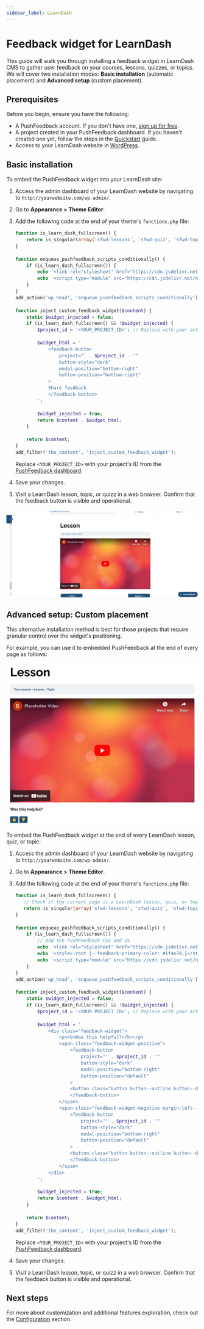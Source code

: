 ```yaml
---
sidebar_label: LearnDash
---
```


# Feedback widget for LearnDash

This guide will walk you through installing a feedback widget in LearnDash CMS to gather user feedback on your courses, lessons, quizzes, or topics. We will cover two installation modes: **Basic installation** (automatic placement) and **Advanced setup** (custom placement).

## Prerequisites

Before you begin, ensure you have the following:

- A PushFeedback account. If you don't have one, [sign up for free](https://app.pushfeedback.com/accounts/signup/).
- A project created in your PushFeedback dashboard. If you haven't created one yet, follow the steps in the [Quickstart](../quickstart.md#2-create-a-project) guide.
- Access to your LearnDash website in [WordPress](wordpress.md).

## Basic installation

To embed the PushFeedback widget into your LearnDash site:

1. Access the admin dashboard of your LearnDash website by navigating to `http://yourwebsite.com/wp-admin/`.

2. Go to **Appearance > Theme Editor**.

3. Add the following code at the end of your theme's `functions.php` file:

    ```php
    function is_learn_dash_fullscreen() {
        return is_singular(array('sfwd-lessons', 'sfwd-quiz', 'sfwd-topic'));
    }

    function enqueue_pushfeedback_scripts_conditionally() {
        if (is_learn_dash_fullscreen()) {
            echo '<link rel="stylesheet" href="https://cdn.jsdelivr.net/npm/pushfeedback/dist/pushfeedback/pushfeedback.css">';
            echo '<script type="module" src="https://cdn.jsdelivr.net/npm/pushfeedback/dist/pushfeedback/pushfeedback.esm.js"></script>';
        }
    }
    add_action('wp_head', 'enqueue_pushfeedback_scripts_conditionally');

    function inject_custom_feedback_widget($content) {
        static $widget_injected = false;
        if (is_learn_dash_fullscreen() && !$widget_injected) {
            $project_id = '<YOUR_PROJECT_ID>'; // Replace with your actual project ID
            
            $widget_html = '
                <feedback-button 
                    project="' . $project_id . '"
                    button-style="dark"
                    modal-position="bottom-right"
                    button-position="bottom-right"
                >
                Share feedback
                </feedback-button>
            ';

            $widget_injected = true;
            return $content . $widget_html;
        }

        return $content;
    }
    add_filter('the_content', 'inject_custom_feedback_widget');
    ```

    Replace `<YOUR_PROJECT_ID>` with your project's ID from the [PushFeedback dashboard](../quickstart.md#2-create-a-project).

4. Save your changes.

5. Visit a LearnDash lesson, topic, or quizz in a web browser. Confirm that the feedback button is visible and operational.

![Docusaurus Feedback widget](./images/feedback-learndash.png)

## Advanced setup: Custom placement

This alternative installation method is best for those projects that require granular control over the widget's positioning.

For example, you can use it to embedded PushFeedback at the end of every page as follows:

![Feedback inline end page](./images/feedback-learndash-custom.png)

To embed the PushFeedback widget at the end of every LearnDash lesson, quiz, or topic:

1. Access the admin dashboard of your LearnDash website by navigating to `http://yourwebsite.com/wp-admin/`.

2. Go to **Appearance > Theme Editor**.

3. Add the following code at the end of your theme's `functions.php` file:

    ```php
    function is_learn_dash_fullscreen() {
       // Check if the current page is a LearnDash lesson, quiz, or topic
       return is_singular(array('sfwd-lessons', 'sfwd-quiz', 'sfwd-topic'));
    }

    function enqueue_pushfeedback_scripts_conditionally() {
        if (is_learn_dash_fullscreen()) {
            // Add the PushFeedback CSS and JS
            echo '<link rel="stylesheet" href="https://cdn.jsdelivr.net/npm/pushfeedback/dist/pushfeedback/pushfeedback.css">';
            echo '<style>:root {--feedback-primary-color: #1f4e79;}</style>';
            echo '<script type="module" src="https://cdn.jsdelivr.net/npm/pushfeedback/dist/pushfeedback/pushfeedback.esm.js"></script>';
        }
    }
    add_action('wp_head', 'enqueue_pushfeedback_scripts_conditionally');

    function inject_custom_feedback_widget($content) {
        static $widget_injected = false;
        if (is_learn_dash_fullscreen() && !$widget_injected) {
            $project_id = '<YOUR PROJECT ID>'; // Replace with your actual project ID
            
            $widget_html = '
                <div class="feedback-widget">
                    <p><b>Was this helpful?</b></p>
                    <span class="feedback-widget-positive">
                        <feedback-button 
                            project="' . $project_id . '"
                            button-style="dark"
                            modal-position="bottom-right"
                            button-position="default"
                        >
                        <button class="button button--outline button--dark button--sm" title="Yes">👍</button>
                        </feedback-button>
                    </span>
                    <span class="feedback-widget-negative margin-left--sm">
                        <feedback-button 
                            project="' . $project_id . '"
                            button-style="dark"
                            modal-position="bottom-right"
                            button-position="default"
                        >
                        <button class="button button--outline button--dark button--sm" title="No">👎</button>
                        </feedback-button>
                    </span>
                </div>
            ';

            $widget_injected = true;
            return $content . $widget_html;
        }

        return $content;
    }
    add_filter('the_content', 'inject_custom_feedback_widget');
    ```

    Replace `<YOUR_PROJECT_ID>` with your project's ID from the [PushFeedback dashboard](../quickstart.md#2-create-a-project).

4. Save your changes.

5. Visit a LearnDash lesson, topic, or quizz in a web browser. Confirm that the feedback button is visible and operational.

## Next steps

For more about customization and additional features exploration, check out the [Configuration](/category/configuration) section.